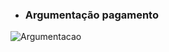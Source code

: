 * ### Argumentação pagamento

![Argumentacao](https://github.com/Eduardojvr/Requisitos_Spotify/blob/master/Argumenta%C3%A7%C3%A3o/Vers%C3%B5es%20com%20ferramentas%20gr%C3%A1ficas/Argumenta%C3%A7%C3%A3o%20pagameto_v2.png)